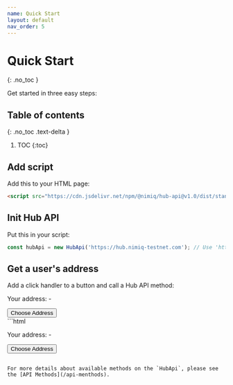 ```yaml
---
name: Quick Start
layout: default
nav_order: 5
---
```


# Quick Start
{: .no_toc }

Get started in three easy steps:

## Table of contents
{: .no_toc .text-delta }

1. TOC
{:toc}

## Add script

Add this to your HTML page:

```html
<script src="https://cdn.jsdelivr.net/npm/@nimiq/hub-api@v1.0/dist/standalone/HubApi.standalone.umd.js"></script>
```

## Init Hub API

Put this in your script:

```javascript
const hubApi = new HubApi('https://hub.nimiq-testnet.com'); // Use 'https://hub.nimiq.com' for mainnet
```

## Get a user's address

Add a click handler to a button and call a Hub API method:

<div class="code-example">

  <p>
    Your address: <span id="user-address">-</span>
  </p>
  <button id="choose-address" class="btn btn-primary">Choose Address</button>

  <script>
    document.getElementById('choose-address').addEventListener('click', async function(event) {
      try {
        const result = await hubApi.chooseAddress({ appName: 'Hub API Docs' });
        document.getElementById('user-address').textContent = result.address;
        console.log(result);
      } catch (error) {
        console.error(error);
      }
    });
  </script>

</div>
```html
<p>
  Your address: <span id="user-address">-</span>
</p>
<button id="choose-address">Choose Address</button>

<script>
  document.getElementById('choose-address').addEventListener('click', async function(event) {
    try {
      const result = await hubApi.chooseAddress({ appName: 'Hub API Docs' });
      document.getElementById('user-address').textContent = result.address;
      console.log(result);
    } catch (error) {
      console.error(error);
    }
  });
</script>
```

For more details about available methods on the `HubApi`, please see the [API Methods](/api-menthods).
